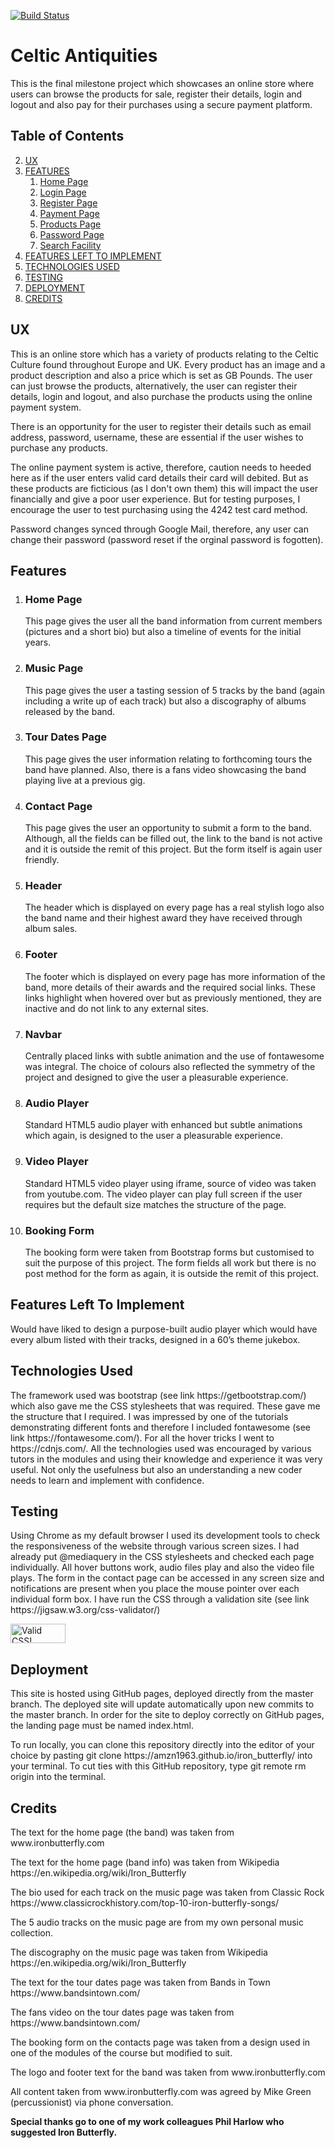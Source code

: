  [![Build Status](https://travis-ci.org/amzn1963/celtic_antiquities.svg?branch=master)](https://travis-ci.org/amzn1963/celtic_antiquities)
 <h1>
<a id="user-content-celtic_antiquities" class="anchor" aria-hidden="true" href="#celtic_antiquities"></a>
Celtic Antiquities</h1>

 <p>This is the final milestone project which showcases an online store where users can browse the products for sale, register their details, login and logout and also pay for their purchases using a secure payment platform.</p>


<h2>
<a id="user-content-table-of-contents" class="anchor" aria-hidden="true" href="#table-of-contents"></a>
Table of Contents</h2>
<ol start="2">
 <li>
  <a href="#ux">UX</a>
 </li>
 <li>
  <a href="#features">FEATURES</a>
   <ol>
    <li>
     <a href="#home-page">Home Page</a>
    </li>
    <li>
     <a href="#login-page">Login Page</a>
    </li>
    <li>
     <a href="#registration-page">Register Page</a>
    </li>
    <li>
     <a href="#checkout-page">Payment Page</a>
    </li>
    <li>
     <a href="#produts-page">Products Page</a>
    </li>
    <li>
     <a href="#password-reset">Password Page</a>
    </li>
    <li>
     <a href="#search">Search Facility</a>
    </li>
   </ol>
 <li>
  <a href="#features-left-to-implement">FEATURES LEFT TO IMPLEMENT</a>
 </li>
 <li>
  <a href="#technologies-used">TECHNOLOGIES USED</a>
 </li>
 <li>
  <a href="#testing">TESTING</a>
 </li>
 <li>
  <a href="#deployment">DEPLOYMENT</a>
 </li>
 <li>
  <a href="#credits">CREDITS</a>
 </li>
</ol>
 <h2>
  <a id="user-content-ux" class="anchor" aria-hidden="true" href="#ux"></a>
UX</h2>

 <p>This is an online store which has a variety of products relating to the Celtic Culture found throughout Europe and UK.  Every product has an image and a product description and also a price which is set as GB Pounds.  The user can just browse the products, alternatively, the user can register their details, login and logout, and also purchase the products using the online payment system.</p>
  <p>There is an opportunity for the user to register their details such as email address, password, username, these are essential if the user wishes to purchase any products.</p>
  <p>The online payment system is active, therefore, caution needs to heeded here as if the user enters valid card details their card will debited.  But as these products are ficticious (as I don't own them) this will impact the user financially and give a poor user experience.  But for testing purposes, I encourage the user to test purchasing using the 4242 test card method.</p>
  <p>Password changes synced through Google Mail, therefore, any user can change their password (password reset if the orginal password is fogotten).</p>
   <h2>
  <a id="user-content-features" class="anchor" aria-hidden="true" href="#features"></a>
Features</h2>
<ol>
  <li>
 <h3>
  <a id="user-content-home-page" class="anchor" aria-hidden="true" href="#home-page"></a>
Home Page</h3>

 <p>This page gives the user all the band information from current members (pictures and a short bio) but also a timeline of events for the initial years.</p>

  </li>
 <li>
 <h3>
  <a id="user-content-music-page" class="anchor" aria-hidden="true" href="#music-page"></a>
Music Page</h3>

 <p>This page gives the user a tasting session of 5 tracks by the band (again including a write up of each track) but also a discography of albums released by the band.</p>

  </li>
  <li>
 <h3>
  <a id="user-content-tour-dates-page" class="anchor" aria-hidden="true" href="#tour-dates-page"></a>
Tour Dates Page</h3>

 <p>This page gives the user information relating to forthcoming tours the band have planned.  Also, there is a fans video showcasing the band playing live at a previous gig.</p>

  </li>
  <li>
 <h3>
  <a id="user-content-Contact-page" class="anchor" aria-hidden="true" href="#contact-page"></a>
Contact Page</h3>

 <p>This page gives the user an opportunity to submit a form to the band.  Although, all the fields can be filled out, the link to the band is not active and it is outside the remit of this project.  But the form itself is again user friendly.</p>

  </li>
  <li>
 <h3>
  <a id="user-content-header" class="anchor" aria-hidden="true" href="#header"></a>
Header</h3>

 <p>The header which is displayed on every page has a real stylish logo also the band name and their highest award they have received through album sales.</p>

  </li>
  <li>
 <h3>
  <a id="user-content-footer" class="anchor" aria-hidden="true" href="#footer"></a>
Footer</h3>

 <p>The footer which is displayed on every page has more information of the band, more details of their awards and the required social links.  These links highlight when hovered over but as previously mentioned, they are inactive and do not link to any external sites.</p>

  </li>
 <li>
 <h3>
  <a id="user-content-navbar" class="anchor" aria-hidden="true" href="#navbar"></a>
Navbar</h3>

 <p>Centrally placed links with subtle animation and the use of fontawesome was integral.  The choice of colours also reflected the symmetry of the project and designed to give the user a pleasurable experience.  
</p>

  </li>
 <li>
 <h3>
  <a id="user-content-audio-player" class="anchor" aria-hidden="true" href="#audio-player"></a>
Audio Player</h3>

 <p>Standard HTML5 audio player with enhanced but subtle animations which again, is designed to the user a pleasurable experience.</p>

  </li>
  <li>
 <h3>
  <a id="user-content-video-player" class="anchor" aria-hidden="true" href="#video-player"></a>
Video Player</h3>

 <p>Standard HTML5 video player using iframe, source of video was taken from youtube.com.  The video player can play full screen if the user requires but the default size matches the structure of the page.</p>

  </li>
  <li>
 <h3>
  <a id="user-content-booking-form" class="anchor" aria-hidden="true" href="#booking-form"></a>
Booking Form</h3>

 <p>The booking form were taken from Bootstrap forms but customised to suit the purpose of this project.  The form fields all work but there is no post method for the form as again, it is outside the remit of this project.</p>

  </li>
 </ol>
 <h2>
  <a id="user-content-features-left-to-implement" class="anchor" aria-hidden="true" href="#features-left-to-implement"></a>
Features Left To Implement</h2>

 <p>Would have liked to design a purpose-built audio player which would have every album listed with their tracks, designed in a 60’s theme jukebox.</p>

 <h2>
  <a id="user-content-technologies-used" class="anchor" aria-hidden="true" href="#technologies-used"></a>
Technologies Used</h2>

 <p>The framework used was bootstrap (see link https://getbootstrap.com/) which also gave me the CSS stylesheets that was required. These gave me the structure that I required. 
I was impressed by one of the tutorials demonstrating different fonts and therefore I included fontawesome (see link https://fontawesome.com/). 
For all the hover tricks I went to https://cdnjs.com/.  All the technologies used was encouraged by various tutors in the modules and using their knowledge and experience it was very useful.  Not only the usefulness but also an understanding a new coder needs to learn and implement with confidence.</p>

 <h2>
  <a id="user-content-testing" class="anchor" aria-hidden="true" href="#testing"></a> 
Testing</h2>

 <p>Using Chrome as my default browser I used its development tools to check the responsiveness of the website through various screen sizes.  I had already put @mediaquery in the CSS stylesheets and checked each page individually.  
All hover buttons work, audio files play and also the video file plays.  
The form in the contact page can be accessed in any screen size and notifications are present when you place the mouse pointer over each individual form box.
I have run the CSS through a validation site (see link https://jigsaw.w3.org/css-validator/)</p>
        <p><a href="http://jigsaw.w3.org/css-validator/check/referer">
        <img style="border:0;width:88px;height:31px"
         src="http://jigsaw.w3.org/css-validator/images/vcss"
         alt="Valid CSS!"href="#deployment"></a>
        </p>

 <h2>
  <a id="user-content-deployment" class="anchor" aria-hidden="true" href="#deployment"></a>
Deployment</h2>

 <p>This site is hosted using GitHub pages, deployed directly from the master branch. The deployed site will update automatically upon new commits to the master branch. In order for the site to deploy correctly on GitHub pages, the landing page must be named index.html.</p>

<p>To run locally, you can clone this repository directly into the editor of your choice by pasting git clone https://amzn1963.github.io/iron_butterfly/ into your terminal. To cut ties with this GitHub repository, type git remote rm origin into the terminal.</p>
 
 <h2>
  <a id="user-content-credits" class="anchor" aria-hidden="true" href="#credits"></a>
Credits</h2>

<p>The text for the home page (the band) was taken from www.ironbutterfly.com</p>
<p>The text for the home page (band info) was taken from Wikipedia https://en.wikipedia.org/wiki/Iron_Butterfly</p>
<p>The bio used for each track on the music page was taken from Classic Rock https://www.classicrockhistory.com/top-10-iron-butterfly-songs/</p>
<p>The 5 audio tracks on the music page are from my own personal music collection.</p>
<p>The discography on the music page was taken from Wikipedia https://en.wikipedia.org/wiki/Iron_Butterfly</p>
<p>The text for the tour dates page was taken from Bands in Town https://www.bandsintown.com/</p>
<p>The fans video on the tour dates page was taken from https://www.bandsintown.com/</p>
<p>The booking form on the contacts page was taken from a design used in one of the modules of the course but modified to suit.</p>
<p>The logo and footer text for the band was taken from www.ironbutterfly.com</p>
<p>All content taken from www.ironbutterfly.com was agreed by Mike Green (percussionist) via phone conversation.</p>
<p><strong>Special thanks go to one of my work colleagues Phil Harlow who suggested Iron Butterfly.</strong></p>














